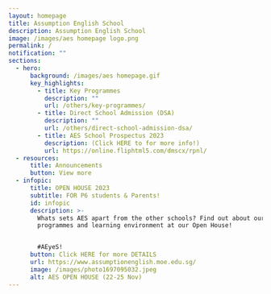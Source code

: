 ```yaml
---
layout: homepage
title: Assumption English School
description: Assumption English School
image: /images/aes homepage logo.png
permalink: /
notification: ""
sections:
  - hero:
      background: /images/aes homepage.gif
      key_highlights:
        - title: Key Programmes
          description: ""
          url: /others/key-programmes/
        - title: Direct School Admission (DSA)
          description: ""
          url: /others/direct-school-admission-dsa/
        - title: AES School Prospectus 2023
          description: (Click HERE to for more info!)
          url: https://online.fliphtml5.com/dmscx/rpnl/
  - resources:
      title: Announcements
      button: View more
  - infopic:
      title: OPEN HOUSE 2023
      subtitle: FOR P6 students & Parents!
      id: infopic
      description: >-
        Whats sets AES apart from the other schools? Find out about our school
        programmes and learning environment at our Open House! 


        #AEyeS!
      button: Click HERE for more DETAILS
      url: https://www.assumptionenglish.moe.edu.sg/
      image: /images/photo1697095032.jpeg
      alt: AES OPEN HOUSE (22-25 Nov)
---
```


